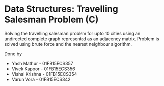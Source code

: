 # Data Structures: Travelling Salesman Problem (C)
Solving the travelling salesman problem for upto 10 cities using an undirected complete graph represented as an adjacency matrix. Problem is solved using brute force and the nearest neighbour algorithm.

Done by
<ul>
<li>Yash Mathur - 01FB15ECS357
<li>Vivek Kapoor - 01FB15ECS356
<li>Vishal Krishna - 01FB15ECS354
<li>Varun Vora - 01FB15ECS342
</ul>
